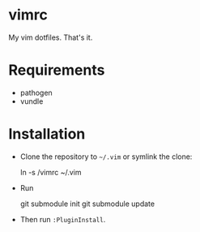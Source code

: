 vimrc
=====

My vim dotfiles. That's it.

Requirements
============

* pathogen
* vundle

Installation
============

* Clone the repository to `~/.vim` or symlink the clone:

    ln -s <path>/vimrc ~/.vim

* Run

    git submodule init
    git submodule update
* Then run `:PluginInstall`.
